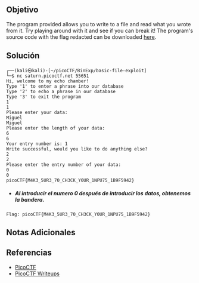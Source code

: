 ## Objetivo
The program provided allows you to write to a file and read what you wrote from it. Try playing around with it and see if you can break it! The program's source code with the flag redacted can be downloaded [here](https://artifacts.picoctf.net/c/139/program-redacted.c).
## Solución
```
┌──(kali㉿kali)-[~/picoCTF/BinExp/basic-file-exploit]
└─$ nc saturn.picoctf.net 55651
Hi, welcome to my echo chamber!
Type '1' to enter a phrase into our database
Type '2' to echo a phrase in our database
Type '3' to exit the program
1
1
Please enter your data:
Miguel
Miguel
Please enter the length of your data:
6
6
Your entry number is: 1
Write successful, would you like to do anything else?
2
2
Please enter the entry number of your data:
0
0
picoCTF{M4K3_5UR3_70_CH3CK_Y0UR_1NPU75_1B9F5942}
```

- ##### Al introducir el numero 0 después de introducir los datos, obtenemos la bandera.
```
Flag: picoCTF{M4K3_5UR3_70_CH3CK_Y0UR_1NPU75_1B9F5942}
```
## Notas Adicionales
## Referencias
- [PicoCTF](https://play.picoctf.org)
- [PicoCTF Writeups](https://www.youtube.com/playlist?list=PLDo9DMLZyP6kTZ8Td37-LdbAx4-yNfHBl&authuser=0)